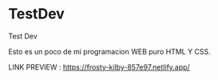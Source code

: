 # TestDev
Test Dev

Esto es un poco de mi programacion WEB puro HTML Y CSS. 


LINK PREVIEW : https://frosty-kilby-857e97.netlify.app/
